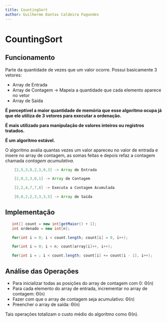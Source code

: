 ```yaml
---
title: CountingSort
author: Guilherme Dantas Caldeira Fagundes
---
```


# CountingSort

## Funcionamento

Parte da quantidade de vezes que um valor ocorre. Possui
basicamente 3 vetores:

* Array de Entrada
* Array de Contagem -> Mapeia a quantidade que cada elemento aparece no vetor
* Array de Saída

**É perceptível a maior quantidade de memória que esse algoritmo ocupa já que ele utiliza de 3 vetores para executar a ordenação.**

**É mais utilizado para manipulação de valores inteiros ou registros tratados.**

**É um algoritmo estável.**

O algoritmo avalia quantas vezes um valor apareceu no valor de entrada e insere no array de contagem, as somas feitas e depois refaz a contagem chamada _contagem acumulativa_.

```java
    [2,5,3,0,2,3,0,3] -> Array de Entrada

    [2,0,2,3,0,1] -> Array de Contagem

    [2,2,4,7,7,8] -> Executa a Contagem Acumulada

    [0,0,2,2,3,3,3,5] -> Array de Saída
```

## Implementação

```java
   int[] count = new int[getMaior() + 1];
   int ordenado = new int[n];

   for(int i = 0; i < count.length; count[i] = 0, i++);

   for(int i = 0; i < n; count[array[i]++, i++);

   for(int i = ; i < count.length; count[i] += count[i - 1], i++);
```

## Análise das Operações

* Para inicializar todas as posições do array de contagem com 0: Θ(n)
* Para cada elemento do array de entrada, incrementar no array de contagem: Θ(n)
* Fazer com que o array de contagem seja acumulativo: Θ(n)
* Preencher o array de saída: Θ(n)

Tais operações totalizam o custo médio do algoritmo como Θ(n).